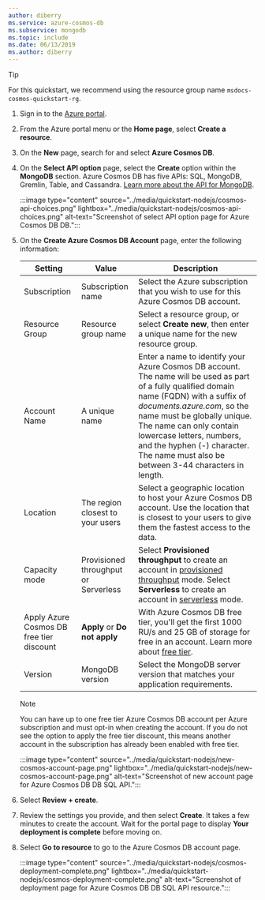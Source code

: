 ```yaml
---
author: diberry
ms.service: azure-cosmos-db
ms.subservice: mongodb
ms.topic: include
ms.date: 06/13/2019
ms.author: diberry
---
```

> [!TIP]
> For this quickstart, we recommend using the resource group name ``msdocs-cosmos-quickstart-rg``.

1. Sign in to the [Azure portal](https://portal.azure.com).

1. From the Azure portal menu or the **Home page**, select **Create a resource**.

1. On the **New** page, search for and select **Azure Cosmos DB**.

1. On the **Select API option** page, select the **Create** option within the **MongoDB** section. Azure Cosmos DB has five APIs: SQL, MongoDB, Gremlin, Table, and Cassandra. [Learn more about the API for MongoDB](../../introduction.md).

   :::image type="content" source="../media/quickstart-nodejs/cosmos-api-choices.png" lightbox="../media/quickstart-nodejs/cosmos-api-choices.png" alt-text="Screenshot of select API option page for Azure Cosmos DB DB.":::

1. On the **Create Azure Cosmos DB Account** page, enter the following information:

   | Setting | Value | Description |
   | --- | --- | --- |
   | Subscription | Subscription name | Select the Azure subscription that you wish to use for this Azure Cosmos DB account. |
   | Resource Group | Resource group name | Select a resource group, or select **Create new**, then enter a unique name for the new resource group. |
   | Account Name | A unique name | Enter a name to identify your Azure Cosmos DB account. The name will be used as part of a fully qualified domain name (FQDN) with a suffix of *documents.azure.com*, so the name must be globally unique. The name can only contain lowercase letters, numbers, and the hyphen (-) character. The name must also be between 3-44 characters in length. |
   | Location | The region closest to your users | Select a geographic location to host your Azure Cosmos DB account. Use the location that is closest to your users to give them the fastest access to the data. |
   | Capacity mode |Provisioned throughput or Serverless|Select **Provisioned throughput** to create an account in [provisioned throughput](../../set-throughput.md) mode. Select **Serverless** to create an account in [serverless](../../serverless.md) mode. |
   | Apply Azure Cosmos DB free tier discount | **Apply** or **Do not apply** |With Azure Cosmos DB free tier, you'll get the first 1000 RU/s and 25 GB of storage for free in an account. Learn more about [free tier](https://azure.microsoft.com/pricing/details/cosmos-db/). |
   | Version | MongoDB version  | Select the MongoDB server version that matches your application requirements.

   > [!NOTE]
   > You can have up to one free tier Azure Cosmos DB account per Azure subscription and must opt-in when creating the account. If you do not see the option to apply the free tier discount, this means another account in the subscription has already been enabled with free tier.

   :::image type="content" source="../media/quickstart-nodejs/new-cosmos-account-page.png" lightbox="../media/quickstart-nodejs/new-cosmos-account-page.png" alt-text="Screenshot of new account page for Azure Cosmos DB DB SQL API.":::

1. Select **Review + create**.

1. Review the settings you provide, and then select **Create**. It takes a few minutes to create the account. Wait for the portal page to display **Your deployment is complete** before moving on.

1. Select **Go to resource** to go to the Azure Cosmos DB account page. 

   :::image type="content" source="../media/quickstart-nodejs/cosmos-deployment-complete.png" lightbox="../media/quickstart-nodejs/cosmos-deployment-complete.png" alt-text="Screenshot of deployment page for Azure Cosmos DB DB SQL API resource.":::
